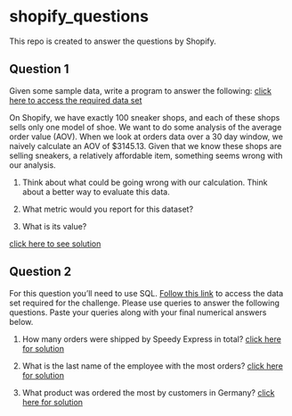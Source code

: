 # shopify_questions
This repo is created to answer the questions by Shopify.

## Question 1
Given some sample data, write a program to answer the following: [click here to access the required data set](https://docs.google.com/spreadsheets/d/16i38oonuX1y1g7C_UAmiK9GkY7cS-64DfiDMNiR41LM/edit#gid=0)

  

On Shopify, we have exactly 100 sneaker shops, and each of these shops sells only one model of shoe. We want to do some analysis of the average order value (AOV). When we look at orders data over a 30 day window, we naively calculate an AOV of $3145.13. Given that we know these shops are selling sneakers, a relatively affordable item, something seems wrong with our analysis.

  

1.  Think about what could be going wrong with our calculation. Think about a better way to evaluate this data.
    
2.  What metric would you report for this dataset?
    
3.  What is its value?

[click here to see solution](https://github.com/mr-emreerturk/shopify_questions/blob/main/EDA.ipynb)


## Question 2
For this question you’ll need to use SQL. [Follow this link](https://www.w3schools.com/SQL/TRYSQL.ASP?FILENAME=TRYSQL_SELECT_ALL) to access the data set required for the challenge. Please use queries to answer the following questions. Paste your queries along with your final numerical answers below.

  

1.  How many orders were shipped by Speedy Express in total?
[click here for solution](https://github.com/mr-emreerturk/shopify_questions/blob/main/SQL_challenge_1.sql)
    
2.  What is the last name of the employee with the most orders?
[click here for solution](https://github.com/mr-emreerturk/shopify_questions/blob/main/SQL_challenge_2.sql)
    
3.  What product was ordered the most by customers in Germany?
[click here for solution](https://github.com/mr-emreerturk/shopify_questions/blob/main/SQL_challenge_3.sql)